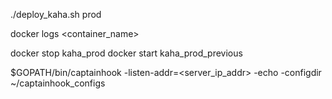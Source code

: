 ./deploy_kaha.sh prod

docker logs <container_name>

docker stop kaha_prod
docker start kaha_prod_previous

$GOPATH/bin/captainhook -listen-addr=<server_ip_addr> -echo -configdir ~/captainhook_configs
